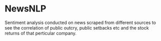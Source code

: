 # NewsNLP
Sentiment analysis conducted on news scraped from different sources to see the correlation of public outcry, public setbacks etc and the stock returns of that perticular company.
